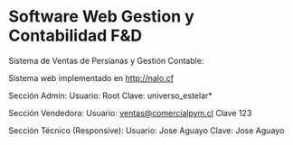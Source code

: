 # Software Web Gestion y Contabilidad F&D

Sistema de Ventas de Persianas y Gestión Contable:

Sistema web implementado en http://nalo.cf

Sección Admin:
Usuario: Root
Clave: universo_estelar*

Sección Vendedora:
Usuario: ventas@comercialpym.cl
Clave 123

Sección Técnico (Responsive):
Usuario: Jose Aguayo
Clave: Jose Aguayo
